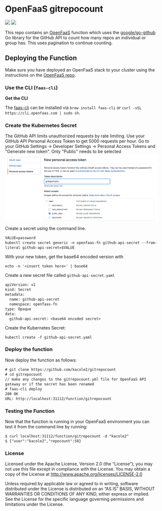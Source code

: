 # OpenFaaS gitrepocount

[![](https://images.microbadger.com/badges/version/kacole2/gitrepocount.svg)](https://microbadger.com/images/kacole2/gitrepocount "Get your own version badge on microbadger.com") [![](https://images.microbadger.com/badges/image/kacole2/gitrepocount.svg)](https://microbadger.com/images/kacole2/gitrepocount "Get your own image badge on microbadger.com")

This repo contains an [OpenFaaS](https://github.com/openfaas/faas) function which uses the [google/go-github](https://github.com/google/go-github) Go library for the GitHub API to count how many repos an individual or group has. This uses pagination to continue counting.

## Deploying the Function

Make sure you have deployed an OpenFaaS stack to your cluster using the instructions on the [OpenFaaS repo](https://github.com/openfaas/faas).

### Use the CLI (`faas-cli`)

**Get the CLI**

The [faas-cli](https://github.com/openfaas/faas-cli) can be installed via `brew install faas-cli` or `curl -sSL https://cli.openfaas.com | sudo sh`.

### Create the Kubernetes Secret

The GitHub API limits unauthorized requests by rate limiting. Use your GitHub API Personal Access Token to get 5000 requests per hour. Go to your GitHub Settings -> Developer Settings -> Personal Access Tokens and "Generate new token". Only "Public" needs to be selected
![](img/img01.png)

Create a secret using the command line.
```
VALUE=password
kubectl create secret generic -n openfaas-fn github-api-secret --from-literal github-api-secret=$VALUE
```

With your new token, get the base64 encoded version with
```
echo -n '<insert token here>' | base64
```

Create a new secret file called `github-api-secret.yaml`
```
apiVersion: v1
kind: Secret
metadata:
  name: github-api-secret
  namespace: openfaas-fn
type: Opaque
data:
  github-api-secret: <base64 encoded secret>
```

Create the Kubernetes Secret:
```
kubectl create -f github-api-secret.yaml
```

### Deploy the function

Now deploy the function as follows:

```
# git clone https://github.com/kacole2/gitrepocount
# cd gitrepocount
// make any changes to the gitrepocount.yml file for OpenFaaS API gateway or if the secret has been renamed
# faas-cli deploy
200 OK
URL: http://localhost:31112/function/gitrepocount
```

### Testing the Function
Now that the function is running in your OpenFaaS environment you can test it from the command line by running:

```
$ curl localhost:31112/function/gitrepocount -d "kacole2"
$ {"user":"kacole2","repocount":58}
```

### License
Licensed under the Apache License, Version 2.0 (the “License”); you may not use this file except in compliance with the License. You may obtain a copy of the License at http://www.apache.org/licenses/LICENSE-2.0

Unless required by applicable law or agreed to in writing, software distributed under the License is distributed on an “AS IS” BASIS, WITHOUT WARRANTIES OR CONDITIONS OF ANY KIND, either express or implied. See the License for the specific language governing permissions and limitations under the License.
